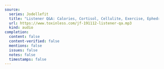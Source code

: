 ```yaml
---
source:
  series: Jodellefit
  title: "Listener Q&A: Calories, Cortisol, Cellulite, Exercise, Ephedra & More"
  url: https://www.toxinless.com/jf-191112-listener-qa.mp3
  kind: audio
completion:
  content: false
  content-verified: false
  mentions: false
  issues: false
  notes: false
  timestamps: false
---
```

